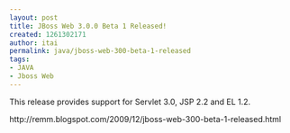 ```yaml
---
layout: post
title: JBoss Web 3.0.0 Beta 1 Released!
created: 1261302171
author: itai
permalink: java/jboss-web-300-beta-1-released
tags:
- JAVA
- Jboss Web
---
```

<p>This release provides support for Servlet 3.0, JSP 2.2 and EL 1.2.</p>
<p>http://remm.blogspot.com/2009/12/jboss-web-300-beta-1-released.html</p>
